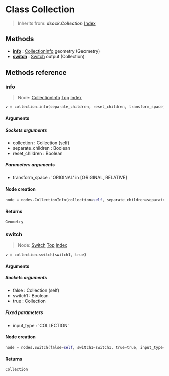 
# Class Collection

> Inherits from: ***dsock.Collection***
[Index](/docs/index.md)

## Methods



- [**info**](#info) : [CollectionInfo](../nodes/CollectionInfo.md) geometry (Geometry)
- [**switch**](#switch) : [Switch](../nodes/Switch.md) output (Collection)



## Methods reference


### info

> Node: [CollectionInfo](../nodes/{self.node_name}.md)
[Top](#collection) [Index](/docs/index.md)

```python
v = collection.info(separate_children, reset_children, transform_space)
```


#### Arguments


##### Sockets arguments



- collection : Collection (self)
- separate_children : Boolean
- reset_children : Boolean



##### Parameters arguments



- transform_space : 'ORIGINAL' in [ORIGINAL, RELATIVE]



#### Node creation


```python
node = nodes.CollectionInfo(collection=self, separate_children=separate_children, reset_children=reset_children, transform_space=transform_space)
```


#### Returns

    Geometry

### switch

> Node: [Switch](../nodes/{self.node_name}.md)
[Top](#collection) [Index](/docs/index.md)

```python
v = collection.switch(switch1, true)
```


#### Arguments


##### Sockets arguments



- false : Collection (self)
- switch1 : Boolean
- true : Collection



##### Fixed parameters



- input_type : 'COLLECTION'



#### Node creation


```python
node = nodes.Switch(false=self, switch1=switch1, true=true, input_type='COLLECTION')
```


#### Returns

    Collection
